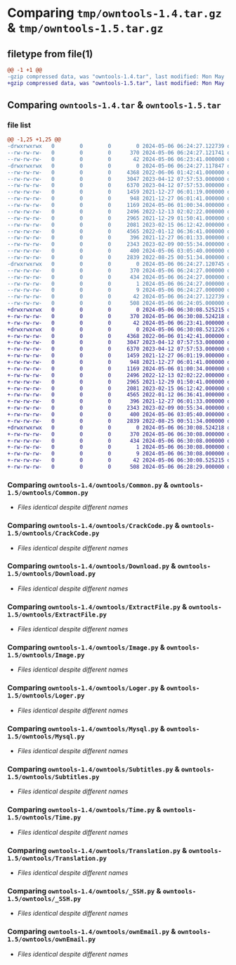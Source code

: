 # Comparing `tmp/owntools-1.4.tar.gz` & `tmp/owntools-1.5.tar.gz`

## filetype from file(1)

```diff
@@ -1 +1 @@
-gzip compressed data, was "owntools-1.4.tar", last modified: Mon May  6 06:24:27 2024, max compression
+gzip compressed data, was "owntools-1.5.tar", last modified: Mon May  6 06:30:08 2024, max compression
```

## Comparing `owntools-1.4.tar` & `owntools-1.5.tar`

### file list

```diff
@@ -1,25 +1,25 @@
-drwxrwxrwx   0        0        0        0 2024-05-06 06:24:27.122739 owntools-1.4/
--rw-rw-rw-   0        0        0      370 2024-05-06 06:24:27.121741 owntools-1.4/PKG-INFO
--rw-rw-rw-   0        0        0       42 2024-05-06 06:23:41.000000 owntools-1.4/README.md
-drwxrwxrwx   0        0        0        0 2024-05-06 06:24:27.117847 owntools-1.4/owntools/
--rw-rw-rw-   0        0        0     4368 2022-06-06 01:42:41.000000 owntools-1.4/owntools/Common.py
--rw-rw-rw-   0        0        0     3047 2023-04-12 07:57:53.000000 owntools-1.4/owntools/CrackCode.py
--rw-rw-rw-   0        0        0     6370 2023-04-12 07:57:53.000000 owntools-1.4/owntools/Download.py
--rw-rw-rw-   0        0        0     1459 2021-12-27 06:01:19.000000 owntools-1.4/owntools/ExtractFile.py
--rw-rw-rw-   0        0        0      948 2021-12-27 06:01:41.000000 owntools-1.4/owntools/Image.py
--rw-rw-rw-   0        0        0     1169 2024-05-06 01:00:34.000000 owntools-1.4/owntools/Loger.py
--rw-rw-rw-   0        0        0     2496 2022-12-13 02:02:22.000000 owntools-1.4/owntools/Mysql.py
--rw-rw-rw-   0        0        0     2965 2021-12-29 01:50:41.000000 owntools-1.4/owntools/Subtitles.py
--rw-rw-rw-   0        0        0     2081 2023-02-15 06:12:42.000000 owntools-1.4/owntools/Time.py
--rw-rw-rw-   0        0        0     4565 2022-01-12 06:36:41.000000 owntools-1.4/owntools/Translation.py
--rw-rw-rw-   0        0        0      396 2021-12-27 06:01:33.000000 owntools-1.4/owntools/UncompressRAR.py
--rw-rw-rw-   0        0        0     2343 2023-02-09 00:55:34.000000 owntools-1.4/owntools/_SSH.py
--rw-rw-rw-   0        0        0      400 2024-05-06 03:05:40.000000 owntools-1.4/owntools/__init__.py
--rw-rw-rw-   0        0        0     2839 2022-08-25 00:51:34.000000 owntools-1.4/owntools/ownEmail.py
-drwxrwxrwx   0        0        0        0 2024-05-06 06:24:27.120745 owntools-1.4/owntools.egg-info/
--rw-rw-rw-   0        0        0      370 2024-05-06 06:24:27.000000 owntools-1.4/owntools.egg-info/PKG-INFO
--rw-rw-rw-   0        0        0      434 2024-05-06 06:24:27.000000 owntools-1.4/owntools.egg-info/SOURCES.txt
--rw-rw-rw-   0        0        0        1 2024-05-06 06:24:27.000000 owntools-1.4/owntools.egg-info/dependency_links.txt
--rw-rw-rw-   0        0        0        9 2024-05-06 06:24:27.000000 owntools-1.4/owntools.egg-info/top_level.txt
--rw-rw-rw-   0        0        0       42 2024-05-06 06:24:27.122739 owntools-1.4/setup.cfg
--rw-rw-rw-   0        0        0      508 2024-05-06 06:24:05.000000 owntools-1.4/setup.py
+drwxrwxrwx   0        0        0        0 2024-05-06 06:30:08.525215 owntools-1.5/
+-rw-rw-rw-   0        0        0      370 2024-05-06 06:30:08.524218 owntools-1.5/PKG-INFO
+-rw-rw-rw-   0        0        0       42 2024-05-06 06:23:41.000000 owntools-1.5/README.md
+drwxrwxrwx   0        0        0        0 2024-05-06 06:30:08.521226 owntools-1.5/owntools/
+-rw-rw-rw-   0        0        0     4368 2022-06-06 01:42:41.000000 owntools-1.5/owntools/Common.py
+-rw-rw-rw-   0        0        0     3047 2023-04-12 07:57:53.000000 owntools-1.5/owntools/CrackCode.py
+-rw-rw-rw-   0        0        0     6370 2023-04-12 07:57:53.000000 owntools-1.5/owntools/Download.py
+-rw-rw-rw-   0        0        0     1459 2021-12-27 06:01:19.000000 owntools-1.5/owntools/ExtractFile.py
+-rw-rw-rw-   0        0        0      948 2021-12-27 06:01:41.000000 owntools-1.5/owntools/Image.py
+-rw-rw-rw-   0        0        0     1169 2024-05-06 01:00:34.000000 owntools-1.5/owntools/Loger.py
+-rw-rw-rw-   0        0        0     2496 2022-12-13 02:02:22.000000 owntools-1.5/owntools/Mysql.py
+-rw-rw-rw-   0        0        0     2965 2021-12-29 01:50:41.000000 owntools-1.5/owntools/Subtitles.py
+-rw-rw-rw-   0        0        0     2081 2023-02-15 06:12:42.000000 owntools-1.5/owntools/Time.py
+-rw-rw-rw-   0        0        0     4565 2022-01-12 06:36:41.000000 owntools-1.5/owntools/Translation.py
+-rw-rw-rw-   0        0        0      396 2021-12-27 06:01:33.000000 owntools-1.5/owntools/UncompressRAR.py
+-rw-rw-rw-   0        0        0     2343 2023-02-09 00:55:34.000000 owntools-1.5/owntools/_SSH.py
+-rw-rw-rw-   0        0        0      400 2024-05-06 03:05:40.000000 owntools-1.5/owntools/__init__.py
+-rw-rw-rw-   0        0        0     2839 2022-08-25 00:51:34.000000 owntools-1.5/owntools/ownEmail.py
+drwxrwxrwx   0        0        0        0 2024-05-06 06:30:08.524218 owntools-1.5/owntools.egg-info/
+-rw-rw-rw-   0        0        0      370 2024-05-06 06:30:08.000000 owntools-1.5/owntools.egg-info/PKG-INFO
+-rw-rw-rw-   0        0        0      434 2024-05-06 06:30:08.000000 owntools-1.5/owntools.egg-info/SOURCES.txt
+-rw-rw-rw-   0        0        0        1 2024-05-06 06:30:08.000000 owntools-1.5/owntools.egg-info/dependency_links.txt
+-rw-rw-rw-   0        0        0        9 2024-05-06 06:30:08.000000 owntools-1.5/owntools.egg-info/top_level.txt
+-rw-rw-rw-   0        0        0       42 2024-05-06 06:30:08.525215 owntools-1.5/setup.cfg
+-rw-rw-rw-   0        0        0      508 2024-05-06 06:28:29.000000 owntools-1.5/setup.py
```

### Comparing `owntools-1.4/owntools/Common.py` & `owntools-1.5/owntools/Common.py`

 * *Files identical despite different names*

### Comparing `owntools-1.4/owntools/CrackCode.py` & `owntools-1.5/owntools/CrackCode.py`

 * *Files identical despite different names*

### Comparing `owntools-1.4/owntools/Download.py` & `owntools-1.5/owntools/Download.py`

 * *Files identical despite different names*

### Comparing `owntools-1.4/owntools/ExtractFile.py` & `owntools-1.5/owntools/ExtractFile.py`

 * *Files identical despite different names*

### Comparing `owntools-1.4/owntools/Image.py` & `owntools-1.5/owntools/Image.py`

 * *Files identical despite different names*

### Comparing `owntools-1.4/owntools/Loger.py` & `owntools-1.5/owntools/Loger.py`

 * *Files identical despite different names*

### Comparing `owntools-1.4/owntools/Mysql.py` & `owntools-1.5/owntools/Mysql.py`

 * *Files identical despite different names*

### Comparing `owntools-1.4/owntools/Subtitles.py` & `owntools-1.5/owntools/Subtitles.py`

 * *Files identical despite different names*

### Comparing `owntools-1.4/owntools/Time.py` & `owntools-1.5/owntools/Time.py`

 * *Files identical despite different names*

### Comparing `owntools-1.4/owntools/Translation.py` & `owntools-1.5/owntools/Translation.py`

 * *Files identical despite different names*

### Comparing `owntools-1.4/owntools/_SSH.py` & `owntools-1.5/owntools/_SSH.py`

 * *Files identical despite different names*

### Comparing `owntools-1.4/owntools/ownEmail.py` & `owntools-1.5/owntools/ownEmail.py`

 * *Files identical despite different names*


